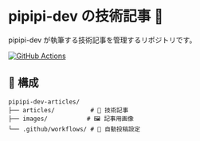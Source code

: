 # pipipi-dev の技術記事 📝

pipipi-dev が執筆する技術記事を管理するリポジトリです。

[![GitHub Actions](https://github.com/pipipi-dev/pipipi-dev-articles/workflows/Publish/badge.svg)](https://github.com/pipipi-dev/pipipi-dev-articles/actions)

## 📂 構成

```
pipipi-dev-articles/
├── articles/          # 📝 技術記事
├── images/           # 🖼️ 記事用画像
└── .github/workflows/ # 🤖 自動投稿設定
```